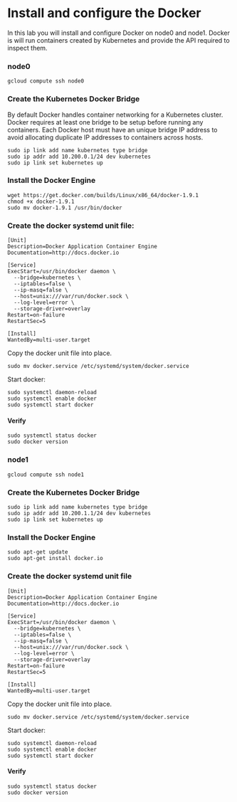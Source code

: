 # Install and configure the Docker

In this lab you will install and configure Docker on node0 and node1. Docker is will run containers created by Kubernetes and provide the API required to inspect them.

### node0

```
gcloud compute ssh node0
```

### Create the Kubernetes Docker Bridge

By default Docker handles container networking for a Kubernetes cluster. Docker requires at least one bridge to be setup before running any containers. Each Docker host must have an unique bridge IP address to avoid allocating duplicate IP addresses to containers across hosts.

```
sudo ip link add name kubernetes type bridge
sudo ip addr add 10.200.0.1/24 dev kubernetes
sudo ip link set kubernetes up
```

### Install the Docker Engine

```
wget https://get.docker.com/builds/Linux/x86_64/docker-1.9.1
chmod +x docker-1.9.1
sudo mv docker-1.9.1 /usr/bin/docker
```

### Create the docker systemd unit file:

```
[Unit]
Description=Docker Application Container Engine
Documentation=http://docs.docker.io

[Service]
ExecStart=/usr/bin/docker daemon \
  --bridge=kubernetes \
  --iptables=false \
  --ip-masq=false \
  --host=unix:///var/run/docker.sock \
  --log-level=error \
  --storage-driver=overlay
Restart=on-failure
RestartSec=5

[Install]
WantedBy=multi-user.target
```

Copy the docker unit file into place.

```
sudo mv docker.service /etc/systemd/system/docker.service
```

Start docker:

```
sudo systemctl daemon-reload
sudo systemctl enable docker
sudo systemctl start docker
```

#### Verify

```
sudo systemctl status docker
sudo docker version
```

### node1

```
gcloud compute ssh node1
```

### Create the Kubernetes Docker Bridge

```
sudo ip link add name kubernetes type bridge
sudo ip addr add 10.200.1.1/24 dev kubernetes
sudo ip link set kubernetes up
```

### Install the Docker Engine

```
sudo apt-get update
sudo apt-get install docker.io
```

### Create the docker systemd unit file

```
[Unit]
Description=Docker Application Container Engine
Documentation=http://docs.docker.io

[Service]
ExecStart=/usr/bin/docker daemon \
  --bridge=kubernetes \
  --iptables=false \
  --ip-masq=false \
  --host=unix:///var/run/docker.sock \
  --log-level=error \
  --storage-driver=overlay
Restart=on-failure
RestartSec=5

[Install]
WantedBy=multi-user.target
```

Copy the docker unit file into place.

```
sudo mv docker.service /etc/systemd/system/docker.service
```

Start docker:

```
sudo systemctl daemon-reload
sudo systemctl enable docker
sudo systemctl start docker
```

#### Verify

```
sudo systemctl status docker
sudo docker version
```
